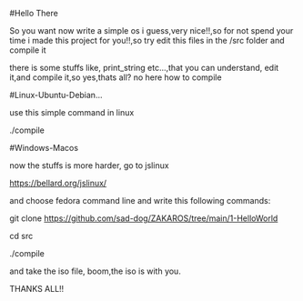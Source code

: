 #Hello There

So you want now write a simple os i guess,very nice!!,so for not spend your time i made this project for you!!,so try edit this files in the /src folder
and compile it

there is some stuffs like, print_string etc...,that you can understand, edit it,and compile it,so yes,thats all? no here how to compile

#Linux-Ubuntu-Debian...

use this simple command in linux

./compile

#Windows-Macos

now the stuffs is more harder, go to jslinux

https://bellard.org/jslinux/

and choose fedora command line and write this following commands:

git clone https://github.com/sad-dog/ZAKAROS/tree/main/1-HelloWorld

cd src

./compile

and take the iso file, boom,the iso is with you.

THANKS ALL!!
